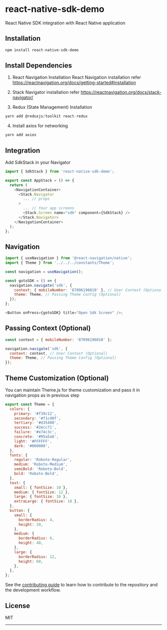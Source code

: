 # react-native-sdk-demo

React Native SDK integration with React Native application

## Installation

```sh
npm install react-native-sdk-demo
```

## Install Dependencies

1. React Navigation Installation
   React Navigation installation refer https://reactnavigation.org/docs/getting-started#installation

2. Stack Navigator installation refer https://reactnavigation.org/docs/stack-navigator/

3. Redux (State Management) Installation

```js
yarn add @reduxjs/toolkit react-redux

```

4. Install axios for networking

```js
yarn add axios

```

## Integration

Add SdkStack in your Navigator

```js
import { SdkStack } from 'react-native-sdk-demo';

export const AppStack = () => {
  return (
    <NavigationContainer>
      <Stack.Navigator
        ... // props
      >
        ... // Your app screens
        <Stack.Screen name="sdk" component={SdkStack} />
      </Stack.Navigator>
    </NavigationContainer>
  );
};
```

## Navigation

```js
import { useNavigation } from '@react-navigation/native';
import { Theme } from '../../../constants/Theme';

const navigation = useNavigation();

const gotoSDK = () => {
  navigation.navigate('sdk', {
    context: { mobileNumber: '87896196010' }, // User Context (Optional)
    theme: Theme, // Passing Theme Config (Optional)
  });
};

<Button onPress={gotoSDK} title="Open Sdk Screen" />;
```

## Passing Context (Optional)

```js
const context = { mobileNumber: '87896196010' };

navigation.navigate('sdk', {
  context: context, // User Context (Optional)
  theme: Theme, // Passing Theme Config (Optional)
});
```

## Theme Customization (Optional)

You can maintain Theme.js for theme customization and pass it in navigation props as in previous step

```js
export const Theme = {
  colors: {
    primary: '#f39c12',
    secondary: '#f1c40f',
    tertiary: '#d35400',
    success: '#2ecc71',
    failure: '#e74c3c',
    concrete: '#95a5a6',
    light: '#FFFFFF',
    dark: '#000000',
  },
  fonts: {
    regular: 'Roboto-Regular',
    medium: 'Roboto-Medium',
    semiBold: 'Roboto-Bold',
    bold: 'Roboto-Bold',
  },
  text: {
    small: { fontSize: 10 },
    medium: { fontSize: 12 },
    large: { fontSize: 16 },
    extraLarge: { fontSize: 18 },
  },
  button: {
    small: {
      borderRadius: 4,
      height: 20,
    },
    medium: {
      borderRadius: 6,
      height: 40,
    },
    large: {
      borderRadius: 12,
      height: 60,
    },
  },
};
```

See the [contributing guide](CONTRIBUTING.md) to learn how to contribute to the repository and the development workflow.

## License

MIT

---
